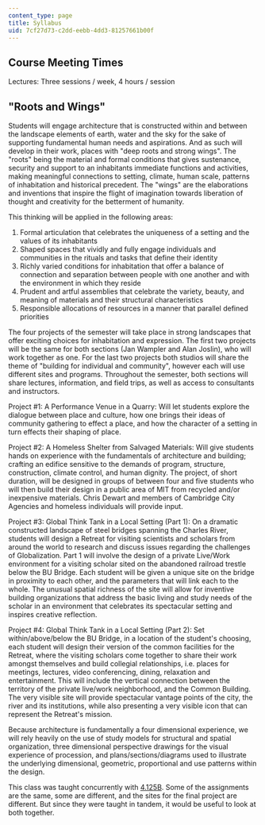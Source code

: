 ```yaml
---
content_type: page
title: Syllabus
uid: 7cf27d73-c2dd-eebb-4dd3-81257661b00f
---
```


Course Meeting Times
--------------------

Lectures: Three sessions / week, 4 hours / session

"Roots and Wings"
-----------------

Students will engage architecture that is constructed within and between the landscape elements of earth, water and the sky for the sake of supporting fundamental human needs and aspirations. And as such will develop in their work, places with "deep roots and strong wings". The "roots" being the material and formal conditions that gives sustenance, security and support to an inhabitants immediate functions and activities, making meaningful connections to setting, climate, human scale, patterns of inhabitation and historical precedent. The "wings" are the elaborations and inventions that inspire the flight of imagination towards liberation of thought and creativity for the betterment of humanity.

This thinking will be applied in the following areas:

1.  Formal articulation that celebrates the uniqueness of a setting and the values of its inhabitants
2.  Shaped spaces that vividly and fully engage individuals and communities in the rituals and tasks that define their identity
3.  Richly varied conditions for inhabitation that offer a balance of connection and separation between people with one another and with the environment in which they reside
4.  Prudent and artful assemblies that celebrate the variety, beauty, and meaning of materials and their structural characteristics
5.  Responsible allocations of resources in a manner that parallel defined priorities

The four projects of the semester will take place in strong landscapes that offer exciting choices for inhabitation and expression. The first two projects will be the same for both sections (Jan Wampler and Alan Joslin), who will work together as one. For the last two projects both studios will share the theme of "building for individual and community", however each will use different sites and programs. Throughout the semester, both sections will share lectures, information, and field trips, as well as access to consultants and instructors.

Project #1: A Performance Venue in a Quarry: Will let students explore the dialogue between place and culture, how one brings their ideas of community gathering to effect a place, and how the character of a setting in turn effects their shaping of place.

Project #2: A Homeless Shelter from Salvaged Materials: Will give students hands on experience with the fundamentals of architecture and building; crafting an edifice sensitive to the demands of program, structure, construction, climate control, and human dignity. The project, of short duration, will be designed in groups of between four and five students who will then build their design in a public area of MIT from recycled and/or inexpensive materials. Chris Dewart and members of Cambridge City Agencies and homeless individuals will provide input.

Project #3: Global Think Tank in a Local Setting (Part 1): On a dramatic constructed landscape of steel bridges spanning the Charles River, students will design a Retreat for visiting scientists and scholars from around the world to research and discuss issues regarding the challenges of Globalization. Part 1 will involve the design of a private Live/Work environment for a visiting scholar sited on the abandoned railroad trestle below the BU Bridge. Each student will be given a unique site on the bridge in proximity to each other, and the parameters that will link each to the whole. The unusual spatial richness of the site will allow for inventive building organizations that address the basic living and study needs of the scholar in an environment that celebrates its spectacular setting and inspires creative reflection.

Project #4: Global Think Tank in a Local Setting (Part 2): Set within/above/below the BU Bridge, in a location of the student's choosing, each student will design their version of the common facilities for the Retreat, where the visiting scholars come together to share their work amongst themselves and build collegial relationships, i.e. places for meetings, lectures, video conferencing, dining, relaxation and entertainment. This will include the vertical connection between the territory of the private live/work neighborhood, and the Common Building. The very visible site will provide spectacular vantage points of the city, the river and its institutions, while also presenting a very visible icon that can represent the Retreat's mission.

Because architecture is fundamentally a four dimensional experience, we will rely heavily on the use of study models for structural and spatial organization, three dimensional perspective drawings for the visual experience of procession, and plans/sections/diagrams used to illustrate the underlying dimensional, geometric, proportional and use patterns within the design.

This class was taught concurrently with [4.125B](/courses/4-125b-architecture-studio-building-in-landscapes-fall-2005). Some of the assignments are the same, some are different, and the sites for the final project are different. But since they were taught in tandem, it would be useful to look at both together.
